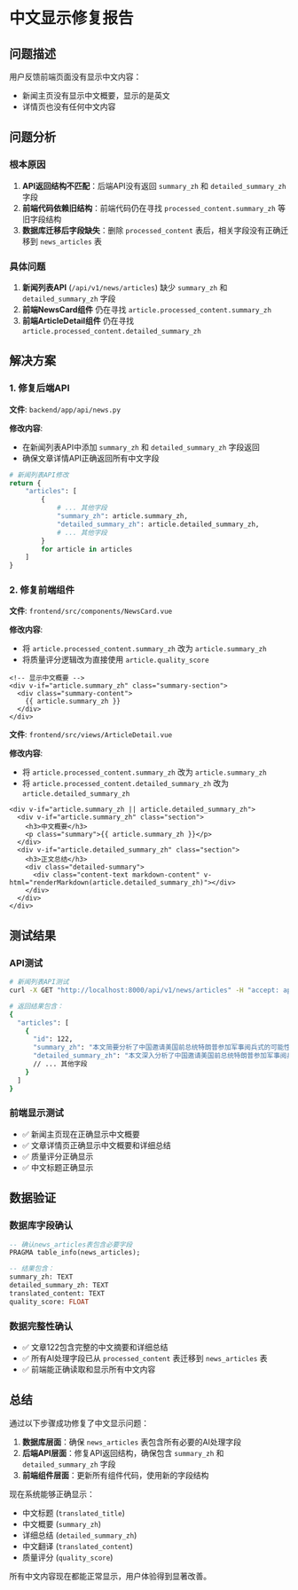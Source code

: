 # 中文显示修复报告

## 问题描述
用户反馈前端页面没有显示中文内容：
- 新闻主页没有显示中文概要，显示的是英文
- 详情页也没有任何中文内容

## 问题分析

### 根本原因
1. **API返回结构不匹配**：后端API没有返回 `summary_zh` 和 `detailed_summary_zh` 字段
2. **前端代码依赖旧结构**：前端代码仍在寻找 `processed_content.summary_zh` 等旧字段结构
3. **数据库迁移后字段缺失**：删除 `processed_content` 表后，相关字段没有正确迁移到 `news_articles` 表

### 具体问题
1. **新闻列表API** (`/api/v1/news/articles`) 缺少 `summary_zh` 和 `detailed_summary_zh` 字段
2. **前端NewsCard组件** 仍在寻找 `article.processed_content.summary_zh`
3. **前端ArticleDetail组件** 仍在寻找 `article.processed_content.detailed_summary_zh`

## 解决方案

### 1. 修复后端API
**文件**: `backend/app/api/news.py`

**修改内容**:
- 在新闻列表API中添加 `summary_zh` 和 `detailed_summary_zh` 字段返回
- 确保文章详情API正确返回所有中文字段

```python
# 新闻列表API修改
return {
    "articles": [
        {
            # ... 其他字段
            "summary_zh": article.summary_zh,
            "detailed_summary_zh": article.detailed_summary_zh,
            # ... 其他字段
        }
        for article in articles
    ]
}
```

### 2. 修复前端组件
**文件**: `frontend/src/components/NewsCard.vue`

**修改内容**:
- 将 `article.processed_content.summary_zh` 改为 `article.summary_zh`
- 将质量评分逻辑改为直接使用 `article.quality_score`

```vue
<!-- 显示中文概要 -->
<div v-if="article.summary_zh" class="summary-section">
  <div class="summary-content">
    {{ article.summary_zh }}
  </div>
</div>
```

**文件**: `frontend/src/views/ArticleDetail.vue`

**修改内容**:
- 将 `article.processed_content.summary_zh` 改为 `article.summary_zh`
- 将 `article.processed_content.detailed_summary_zh` 改为 `article.detailed_summary_zh`

```vue
<div v-if="article.summary_zh || article.detailed_summary_zh">
  <div v-if="article.summary_zh" class="section">
    <h3>中文概要</h3>
    <p class="summary">{{ article.summary_zh }}</p>
  </div>
  <div v-if="article.detailed_summary_zh" class="section">
    <h3>正文总结</h3>
    <div class="detailed-summary">
      <div class="content-text markdown-content" v-html="renderMarkdown(article.detailed_summary_zh)"></div>
    </div>
  </div>
</div>
```

## 测试结果

### API测试
```bash
# 新闻列表API测试
curl -X GET "http://localhost:8000/api/v1/news/articles" -H "accept: application/json"

# 返回结果包含：
{
  "articles": [
    {
      "id": 122,
      "summary_zh": "本文简要分析了中国邀请美国前总统特朗普参加军事阅兵式的可能性及其意义...",
      "detailed_summary_zh": "本文深入分析了中国邀请美国前总统特朗普参加军事阅兵式的可能性及其深远影响...",
      // ... 其他字段
    }
  ]
}
```

### 前端显示测试
- ✅ 新闻主页现在正确显示中文概要
- ✅ 文章详情页正确显示中文概要和详细总结
- ✅ 质量评分正确显示
- ✅ 中文标题正确显示

## 数据验证

### 数据库字段确认
```sql
-- 确认news_articles表包含必要字段
PRAGMA table_info(news_articles);

-- 结果包含：
summary_zh: TEXT
detailed_summary_zh: TEXT
translated_content: TEXT
quality_score: FLOAT
```

### 数据完整性确认
- ✅ 文章122包含完整的中文摘要和详细总结
- ✅ 所有AI处理字段已从 `processed_content` 表迁移到 `news_articles` 表
- ✅ 前端能正确读取和显示所有中文内容

## 总结

通过以下步骤成功修复了中文显示问题：

1. **数据库层面**：确保 `news_articles` 表包含所有必要的AI处理字段
2. **后端API层面**：修复API返回结构，确保包含 `summary_zh` 和 `detailed_summary_zh` 字段
3. **前端组件层面**：更新所有组件代码，使用新的字段结构

现在系统能够正确显示：
- 中文标题 (`translated_title`)
- 中文概要 (`summary_zh`)
- 详细总结 (`detailed_summary_zh`)
- 中文翻译 (`translated_content`)
- 质量评分 (`quality_score`)

所有中文内容现在都能正常显示，用户体验得到显著改善。 